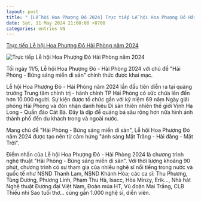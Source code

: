 ```yaml
---
layout: post
title: " [Lễ hội Hoa Phượng Đỏ 2024] Trực tiếp Lễ hội Hoa Phượng Đỏ Hải Phòng năm 2024"
date: Sat, 11 May 2024 21:00:00 +0700
categories: entries VN
---
```

[Trực tiếp Lễ hội Hoa Phượng Đỏ Hải Phòng năm 2024](https://congthuong.vn/truc-tiep-khai-mac-le-hoi-hoa-phuong-do-hai-phong-nam-2024-319536.html)

![Trực tiếp Lễ hội Hoa Phượng Đỏ Hải Phòng năm 2024](https://congthuong-cdn.mastercms.vn/stores/news_dataimages/2024/052024/11/20/in_social/dee3b514-9133-4966-93cb-90df296e190120240511201420.jpg?randTime=1715441499)

Tối ngày 11/5, Lễ hội Hoa Phượng Đỏ - Hải Phòng 2024 với chủ đề "Hải Phòng - Bừng sáng miền di sản" chính thức được khai mạc.

Lễ hội Hoa Phượng Đỏ - Hải Phòng năm 2024 lần đầu tiên diễn ra tại quảng trường Trung tâm chính trị - hành chính TP Hải Phòng có sức chứa lên đến hơn 10.000 người. Sự kiện được tổ chức gắn với kỷ niệm 69 năm Ngày giải phóng Hải Phòng và đón nhận danh hiệu Di sản thiên nhiên thế giới Vịnh Hạ Long - Quần đảo Cát Bà. Đây là dịp để quảng bá sâu rộng hơn nữa hình ảnh thành phố đến du khách trong và ngoài nước.

Mang chủ đề "Hải Phòng - Bừng sáng miền di sản", Lễ hội Hoa Phượng Đỏ năm 2024 được tạo nên từ cảm hứng "ánh sáng Mặt Trăng - Hải đăng - Mặt Trời".

Điểm nhấn của Lễ hội Hoa Phượng Đỏ - Hải Phòng 2024 là chương trình nghệ thuật "Hải Phòng - Bừng sáng miền di sản". Với thời lượng khoảng 90 phút, chương trình có sự tham gia của nhiều nghệ sĩ nổi tiếng trong nước và quốc tế như NSND Thanh Lam, NSND Khánh Hòa; các ca sĩ: Thu Phương, Tùng Dương, Phương Linh, Phạm Thu Hà, Isacc, Hòa Minzy, Erik..., Nhà hát Nghệ thuật Đương đại Việt Nam, Đoàn múa HT, Vũ đoàn Mai Trắng, CLB Thiếu nhi Sao tuổi thơ… cùng gần 1.000 nghệ sĩ, diễn viên.

